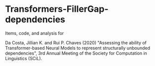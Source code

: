 # Transformers-FillerGap-dependencies

Items, code, and analysis for 

Da Costa, Jillian K. and Rui P. Chaves (2020) "Assessing the ability of Transformer-based Neural Models to represent structurally unbounded dependencies", 3rd Annual Meeting of the Society for Computation in Linguistics (SCiL).

